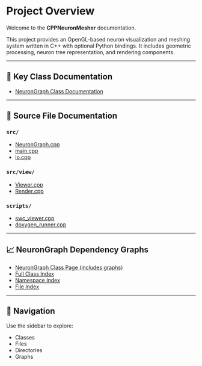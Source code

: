 # Project Overview

Welcome to the **CPPNeuronMesher** documentation.

This project provides an OpenGL-based neuron visualization and meshing system written in C++ with optional Python bindings. It includes geometric processing, neuron tree representation, and rendering components.

---

## 🔧 Key Class Documentation

- [NeuronGraph Class Documentation](classNeuronGraph.html)

---

## 📂 Source File Documentation

### `src/`

- [NeuronGraph.cpp](src_NeuronGraph_8cpp.html)
- [main.cpp](src_main_8cpp.html)
- [io.cpp](src_io_8cpp.html)

### `src/view/`

- [Viewer.cpp](src_view_Viewer_8cpp.html)
- [Render.cpp](src_view_Render_8cpp.html)

### `scripts/`

- [swc_viewer.cpp](scripts_swc__viewer_8cpp.html)
- [doxygen_runner.cpp](scripts_doxygen__runner_8cpp.html)

---

## 📈 NeuronGraph Dependency Graphs

- [NeuronGraph Class Page (includes graphs)](classNeuronGraph.html)
- [Full Class Index](classes.html)
- [Namespace Index](namespaces.html)
- [File Index](files.html)

---

## 🧭 Navigation

Use the sidebar to explore:
- Classes
- Files
- Directories
- Graphs

